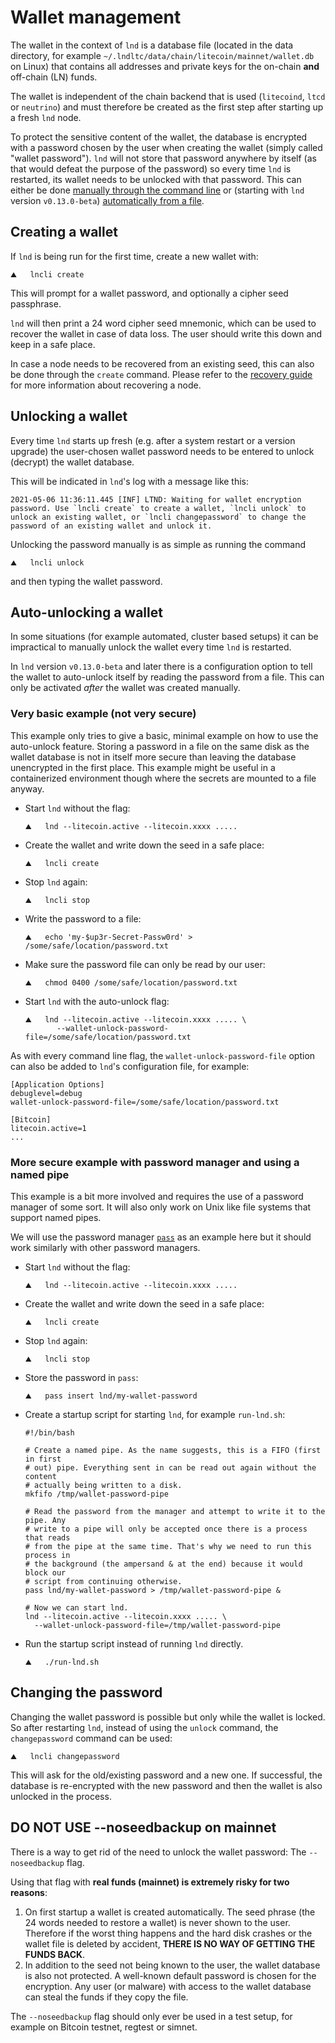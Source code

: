 # Wallet management

The wallet in the context of `lnd` is a database file (located in the data
directory, for example `~/.lndltc/data/chain/litecoin/mainnet/wallet.db` on Linux)
that contains all addresses and private keys for the on-chain **and** off-chain
(LN) funds.

The wallet is independent of the chain backend that is used (`litecoind`, `ltcd`
or `neutrino`) and must therefore be created as the first step after starting
up a fresh `lnd` node.

To protect the sensitive content of the wallet, the database is encrypted with
a password chosen by the user when creating the wallet (simply called "wallet
password"). `lnd` will not store that password anywhere by itself (as that would
defeat the purpose of the password) so every time `lnd` is restarted, its wallet
needs to be unlocked with that password. This can either be done [manually
through the command line](#unlocking-a-wallet) or (starting with `lnd` version
`v0.13.0-beta`) [automatically from a file](#auto-unlocking-a-wallet).

## Creating a wallet

If `lnd` is being run for the first time, create a new wallet with:
```shell
⛰   lncli create
```
This will prompt for a wallet password, and optionally a cipher seed
passphrase.

`lnd` will then print a 24 word cipher seed mnemonic, which can be used to
recover the wallet in case of data loss. The user should write this down and
keep in a safe place.

In case a node needs to be recovered from an existing seed, this can also be
done through the `create` command. Please refer to the
[recovery guide](recovery.md) for more information about recovering a node.

## Unlocking a wallet

Every time `lnd` starts up fresh (e.g. after a system restart or a version
upgrade) the user-chosen wallet password needs to be entered to unlock (decrypt)
the wallet database.

This will be indicated in `lnd`'s log with a message like this:

```text
2021-05-06 11:36:11.445 [INF] LTND: Waiting for wallet encryption password. Use `lncli create` to create a wallet, `lncli unlock` to unlock an existing wallet, or `lncli changepassword` to change the password of an existing wallet and unlock it.
```

Unlocking the password manually is as simple as running the command
```shell
⛰   lncli unlock
```
and then typing the wallet password.

## Auto-unlocking a wallet

In some situations (for example automated, cluster based setups) it can be
impractical to manually unlock the wallet every time `lnd` is restarted.

In `lnd` version `v0.13.0-beta` and later there is a configuration option to
tell the wallet to auto-unlock itself by reading the password from a file. This
can only be activated _after_ the wallet was created manually.

### Very basic example (not very secure)

This example only tries to give a basic, minimal example on how to use the
auto-unlock feature. Storing a password in a file on the same disk as the wallet
database is not in itself more secure than leaving the database unencrypted in
the first place. This example might be useful in a containerized environment
though where the secrets are mounted to a file anyway.

- Start `lnd` without the flag:
  ```shell
  ⛰   lnd --litecoin.active --litecoin.xxxx .....
  ```
- Create the wallet and write down the seed in a safe place:
  ```shell
  ⛰   lncli create
  ```
- Stop `lnd` again:
  ```shell
  ⛰   lncli stop
  ```
- Write the password to a file:
  ```shell
  ⛰   echo 'my-$up3r-Secret-Passw0rd' > /some/safe/location/password.txt
  ```
- Make sure the password file can only be read by our user:
  ```shell
  ⛰   chmod 0400 /some/safe/location/password.txt
  ```
- Start `lnd` with the auto-unlock flag:
  ```shell
  ⛰   lnd --litecoin.active --litecoin.xxxx ..... \
         --wallet-unlock-password-file=/some/safe/location/password.txt
  ```

As with every command line flag, the `wallet-unlock-password-file` option can
also be added to `lnd`'s configuration file, for example:

```text
[Application Options]
debuglevel=debug
wallet-unlock-password-file=/some/safe/location/password.txt

[Bitcoin]
litecoin.active=1
...
```

### More secure example with password manager and using a named pipe

This example is a bit more involved and requires the use of a password manager
of some sort. It will also only work on Unix like file systems that support
named pipes.

We will use the password manager [`pass`](https://www.passwordstore.org/) as an
example here but it should work similarly with other password managers.

- Start `lnd` without the flag:
  ```shell
  ⛰   lnd --litecoin.active --litecoin.xxxx .....
  ```
- Create the wallet and write down the seed in a safe place:
  ```shell
  ⛰   lncli create
  ```
- Stop `lnd` again:
  ```shell
  ⛰   lncli stop
  ```
- Store the password in `pass`:
  ```shell
  ⛰   pass insert lnd/my-wallet-password
  ```
- Create a startup script for starting `lnd`, for example `run-lnd.sh`:
  ```shell
  #!/bin/bash

  # Create a named pipe. As the name suggests, this is a FIFO (first in first
  # out) pipe. Everything sent in can be read out again without the content
  # actually being written to a disk.
  mkfifo /tmp/wallet-password-pipe
  
  # Read the password from the manager and attempt to write it to the pipe. Any
  # write to a pipe will only be accepted once there is a process that reads
  # from the pipe at the same time. That's why we need to run this process in
  # the background (the ampersand & at the end) because it would block our
  # script from continuing otherwise.
  pass lnd/my-wallet-password > /tmp/wallet-password-pipe &
  
  # Now we can start lnd.
  lnd --litecoin.active --litecoin.xxxx ..... \
    --wallet-unlock-password-file=/tmp/wallet-password-pipe
  ```
- Run the startup script instead of running `lnd` directly.
  ```shell
  ⛰   ./run-lnd.sh
  ```

## Changing the password

Changing the wallet password is possible but only while the wallet is locked.
So after restarting `lnd`, instead of using the `unlock` command, the
`changepassword` command can be used:

```shell
⛰   lncli changepassword
```

This will ask for the old/existing password and a new one. If successful, the
database is re-encrypted with the new password and then the wallet is also
unlocked in the process.

## DO NOT USE --noseedbackup on mainnet

There is a way to get rid of the need to unlock the wallet password: The
`--noseedbackup` flag.

Using that flag with **real funds (mainnet) is extremely risky for two reasons**:
1. On first startup a wallet is created automatically. The seed phrase (the 24
   words needed to restore a wallet) is never shown to the user. Therefore if
   the worst thing happens and the hard disk crashes or the wallet file is
   deleted by accident, **THERE IS NO WAY OF GETTING THE FUNDS BACK**.
2. In addition to the seed not being known to the user, the wallet database is
   also not protected. A well-known default password is chosen for the
   encryption. Any user (or malware) with access to the wallet database can
   steal the funds if they copy the file.

The `--noseedbackup` flag should only ever be used in a test setup, for example
on Bitcoin testnet, regtest or simnet.
